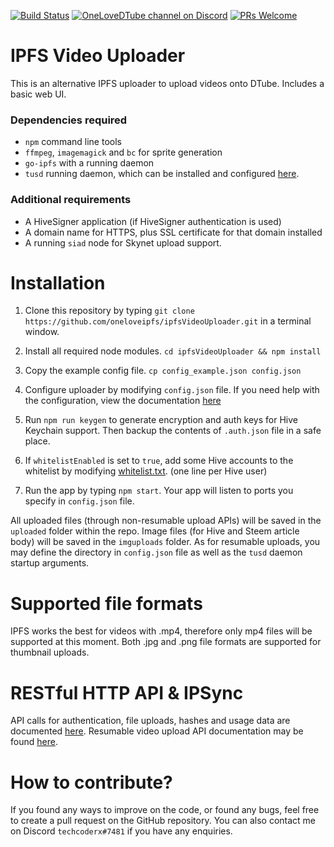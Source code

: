 [![Build Status](https://travis-ci.org/techcoderx/ipfsVideoUploader.svg?branch=master)](https://travis-ci.org/techcoderx/ipfsVideoUploader)
[![OneLoveDTube channel on Discord](https://img.shields.io/discord/418646135725359104.svg?logo=discord)](https://discord.gg/Sc4utKr)
[![PRs Welcome](https://img.shields.io/badge/PRs-welcome-brightgreen.svg?style=flat-square)](http://makeapullrequest.com)

# IPFS Video Uploader

This is an alternative IPFS uploader to upload videos onto DTube. Includes a basic web UI.

### Dependencies required

* `npm` command line tools
* `ffmpeg`, `imagemagick` and `bc` for sprite generation
* `go-ipfs` with a running daemon
* `tusd` running daemon, which can be installed and configured [here](https://github.com/techcoderx/ipfsVideoUploader/blob/master/docs/ResumableUploads.md#server-installation).

### Additional requirements

* A HiveSigner application (if HiveSigner authentication is used)
* A domain name for HTTPS, plus SSL certificate for that domain installed
* A running `siad` node for Skynet upload support.

# Installation

1. Clone this repository by typing `git clone https://github.com/oneloveipfs/ipfsVideoUploader.git` in a terminal window.

2. Install all required node modules. `cd ipfsVideoUploader && npm install`

3. Copy the example config file. `cp config_example.json config.json`

4. Configure uploader by modifying `config.json` file. If you need help with the configuration, view the documentation [here](https://github.com/techcoderx/ipfsVideoUploader/blob/master/docs/ConfigDocs.md)

5. Run `npm run keygen` to generate encryption and auth keys for Hive Keychain support. Then backup the contents of `.auth.json` file in a safe place.

6. If `whitelistEnabled` is set to `true`, add some Hive accounts to the whitelist by modifying [whitelist.txt](https://github.com/techcoderx/ipfsVideoUploader/blob/master/whitelist.txt). (one line per Hive user)

7. Run the app by typing `npm start`. Your app will listen to ports you specify in `config.json` file.

All uploaded files (through non-resumable upload APIs) will be saved in the `uploaded` folder within the repo. Image files (for Hive and Steem article body) will be saved in the `imguploads` folder. As for resumable uploads, you may define the directory in `config.json` file as well as the `tusd` daemon startup arguments.

# Supported file formats

IPFS works the best for videos with .mp4, therefore only mp4 files will be supported at this moment. Both .jpg and .png file formats are supported for thumbnail uploads.

# RESTful HTTP API & IPSync

API calls for authentication, file uploads, hashes and usage data are documented [here](https://github.com/techcoderx/ipfsVideoUploader/blob/master/docs/APIDocs.md). Resumable video upload API documentation may be found [here](https://github.com/techcoderx/ipfsVideoUploader/blob/master/docs/ResumableUploads.md).

# How to contribute?

If you found any ways to improve on the code, or found any bugs, feel free to create a pull request on the GitHub repository. You can also contact me on Discord `techcoderx#7481` if you have any enquiries.